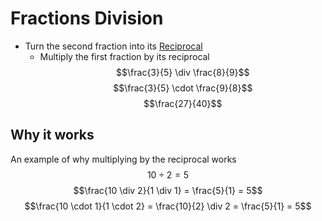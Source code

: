 # Fractions Division
- Turn the second fraction into its [Reciprocal](./Eyntam_Reciprocal.md)
    - Multiply the first fraction by its reciprocal
    $$\frac{3}{5} \div \frac{8}{9}$$
    $$\frac{3}{5} \cdot \frac{9}{8}$$
    $$\frac{27}{40}$$

## Why it works
An example of why multiplying by the reciprocal works
    $$10 \div 2 = 5$$ 
    $$\frac{10 \div 2}{1 \div 1} = \frac{5}{1} = 5$$ 
    $$\frac{10 \cdot 1}{1 \cdot 2} = \frac{10}{2} \div 2 = \frac{5}{1} = 5$$

